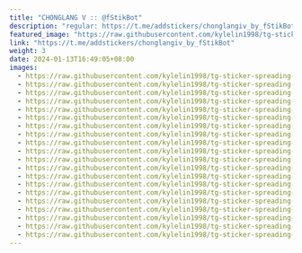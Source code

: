 ```yaml
---
title: "CHONGLANG V :: @fStikBot"
description: "regular: https://t.me/addstickers/chonglangiv_by_fStikBot"
featured_image: "https://raw.githubusercontent.com/kylelin1998/tg-sticker-spreading-worldwide-images/main/img/fbf01ec1-62d7-44ed-a709-89293abf1452.jpg"
link: "https://t.me/addstickers/chonglangiv_by_fStikBot"
weight: 3
date: 2024-01-13T16:49:05+08:00
images:
  - https://raw.githubusercontent.com/kylelin1998/tg-sticker-spreading-worldwide-images/main/img/fbf01ec1-62d7-44ed-a709-89293abf1452.jpg
  - https://raw.githubusercontent.com/kylelin1998/tg-sticker-spreading-worldwide-images/main/img/a5bfb90e-e61d-4dbd-9b65-bf88fd0d3f2e.jpg
  - https://raw.githubusercontent.com/kylelin1998/tg-sticker-spreading-worldwide-images/main/img/f9b54bf0-aa0c-4a89-85e7-4d6e784c2a8a.jpg
  - https://raw.githubusercontent.com/kylelin1998/tg-sticker-spreading-worldwide-images/main/img/94d46eb7-7eb6-404f-8a71-efcfcb6219f2.jpg
  - https://raw.githubusercontent.com/kylelin1998/tg-sticker-spreading-worldwide-images/main/img/5de818cb-8576-4d9c-94ba-11a795a693a0.jpg
  - https://raw.githubusercontent.com/kylelin1998/tg-sticker-spreading-worldwide-images/main/img/aa2dd57d-3544-4983-b435-6133e8d4389f.jpg
  - https://raw.githubusercontent.com/kylelin1998/tg-sticker-spreading-worldwide-images/main/img/d39dd740-fb2c-43bd-bb89-2520f948674d.jpg
  - https://raw.githubusercontent.com/kylelin1998/tg-sticker-spreading-worldwide-images/main/img/1c1d7e87-e598-4100-b20d-7baf8cb35679.jpg
  - https://raw.githubusercontent.com/kylelin1998/tg-sticker-spreading-worldwide-images/main/img/51c2c3eb-a271-426c-af93-ce6efaf886ae.jpg
  - https://raw.githubusercontent.com/kylelin1998/tg-sticker-spreading-worldwide-images/main/img/403274d0-9c33-4aed-909d-98fa7c724c22.jpg
  - https://raw.githubusercontent.com/kylelin1998/tg-sticker-spreading-worldwide-images/main/img/6b89f6a0-01a6-420d-8e09-01d9fe8538ba.jpg
  - https://raw.githubusercontent.com/kylelin1998/tg-sticker-spreading-worldwide-images/main/img/90bb0300-dc4a-4891-98ee-ca3a32e46853.jpg
  - https://raw.githubusercontent.com/kylelin1998/tg-sticker-spreading-worldwide-images/main/img/957888bd-a160-45b9-bde4-8600efaa0783.jpg
  - https://raw.githubusercontent.com/kylelin1998/tg-sticker-spreading-worldwide-images/main/img/03f6f217-d16d-4c8b-a91a-e260e79943bc.jpg
  - https://raw.githubusercontent.com/kylelin1998/tg-sticker-spreading-worldwide-images/main/img/9df79683-2d23-4d42-a5f1-7626f3a2e739.jpg
  - https://raw.githubusercontent.com/kylelin1998/tg-sticker-spreading-worldwide-images/main/img/c365c28c-c997-434c-b17f-fec79d36a783.jpg
  - https://raw.githubusercontent.com/kylelin1998/tg-sticker-spreading-worldwide-images/main/img/4cca7d8b-2a77-4bd8-bb82-5fa68160051f.jpg
  - https://raw.githubusercontent.com/kylelin1998/tg-sticker-spreading-worldwide-images/main/img/a615a728-6b39-4a5d-8afe-4786cd5de3ce.jpg
  - https://raw.githubusercontent.com/kylelin1998/tg-sticker-spreading-worldwide-images/main/img/12aad517-c245-4138-9ee7-b07c1f0dcb33.jpg
  - https://raw.githubusercontent.com/kylelin1998/tg-sticker-spreading-worldwide-images/main/img/e9265b37-32d9-4976-b562-ceb716c0a001.jpg
---
```

